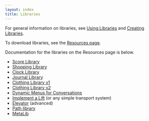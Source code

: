 ```yaml
---
layout: index
title: Libraries
---
```


For general information on libraries, see [Using Libraries](tutorial/using_libraries.html) and [Creating Libraries](creating_libraries.html).

To download libraries, see the [Resources page](http://www.textadventures.co.uk/quest/resources/).

Documentation for the libraries on the Resources page is below.

-   [Score Library](libraries/score_library.html)
-   [Shopping Library](libraries/shopping_library.html)
-   [Clock Library](libraries/clock_library.html)
-   [Journal Library](libraries/journal_library.html)
-   [Clothing Library v1](libraries/clothing_library.html)
-   [Clothing Library v2](libraries/clothing_library2.html)
-   [Dynamic Menus for Conversations](guides/dynamic_menus_for_conversations.html)
-   [Implement a Lift](guides/implement_a_lift.html) (or any simple transport system)
-   [Elevator](libraries/elevator.html) (advanced)
-   [Path library](libraries/path_library.html)
-   [MetaLib](guides/competition_entry.html)

